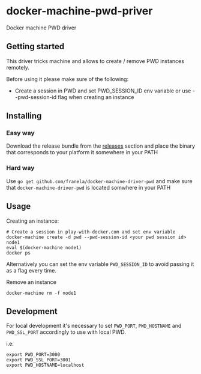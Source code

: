 # docker-machine-pwd-priver

Docker machine PWD driver


## Getting started

This driver tricks machine and allows to create / remove PWD instances remotely. 

Before using it please make sure of the following:

- Create a session in PWD and set PWD_SESSION_ID env variable or use --pwd-session-id flag when creating an instance


## Installing

### Easy way

Download the release bundle from the [releases](https://github.com/franela/play-with-docker/releases) section and place the binary that corresponds to your platform it somewhere in your PATH



### Hard way

Use `go get github.com/franela/docker-machine-driver-pwd` and make sure that
`docker-machine-driver-pwd` is located somwhere in your PATH



## Usage

Creating an instance:

```
# Create a session in play-with-docker.com and set env variable
docker-machine create -d pwd --pwd-session-id <your pwd session id> node1
eval $(docker-machine node1)
docker ps
```

Alternatively you can set the env variable `PWD_SESSION_ID` to avoid passing it as a flag every time.


Remove an instance


```
docker-machine rm -f node1
```

## Development

For local development it's necessary to set `PWD_PORT`, `PWD_HOSTNAME` and `PWD_SSL_PORT`
accordingly to use with local PWD.

i.e:

```
export PWD_PORT=3000
export PWD_SSL_PORT=3001
export PWD_HOSTNAME=localhost
```
